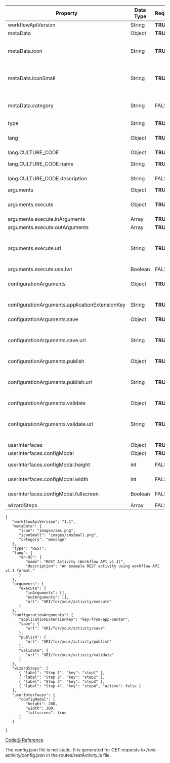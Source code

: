 | Property  | Data Type  | Required  | Required Properties | Accepted Value |
|---|---|---|---|---|
| workflowApiVersion  | String  | **TRUE**  | N/A | "1.1" |
| metaData  | Object  | **TRUE**  | "icon", "iconSmall" | N/A |
| metaData.icon  | String  | **TRUE**  | N/A | Relative or Absolute HTTPS URLs |
| metaData.iconSmall  | String  | **TRUE**  | N/A | Relative or Absolute HTTPS URLs |
| metaData.category  | String  | FALSE | N/A | "message", "customer", "flow", "custom" |
| type  | String  | **TRUE**  | N/A | "REST" |
| lang  | Object  | **TRUE**  | Salesforce Supported Culture Code("en-US", "fr-FR", etc.) | N/A |
| lang.CULTURE_CODE  | Object  | **TRUE**  | "name" | N/A |
| lang.CULTURE_CODE.name  | String  | **TRUE**  | N/A | Name of activity |
| lang.CULTURE_CODE.description  | String  | FALSE  | N/A | Activity Description |
| arguments  | Object  | **TRUE**  | "execute" | N/A |
| arguments.execute  | Object  | **TRUE**  | "inArguments", "outArguments", "url", "useJwt" | N/A |
| arguments.execute.inArguments  | Array  | **TRUE**  | N/A | Arguments |
| arguments.execute.outArguments  | Array  | **TRUE**  | N/A | Arguments |
| arguments.execute.url  | String  | **TRUE**  | N/A | This URL must always be HTTPS and must be absolute. |
| arguments.execute.useJwt  | Boolean  | FALSE  | N/A | N/A |
| configurationArguments  | Object  | **TRUE**  | "applicationExtensionKey", "save", "publish", "validate" | N/A |
| configurationArguments.applicationExtensionKey  | String  | **TRUE**  | N/A | Key specified in App Center |
| configurationArguments.save | Object  | **TRUE**  | "url" | N/A |
| configurationArguments.save.url | String  | **TRUE**  | N/A | This URL must always be HTTPS and must be absolute. |
| configurationArguments.publish | Object  | **TRUE**  | "url" | N/A |
| configurationArguments.publish.url | String  | **TRUE**  | N/A | This URL must always be HTTPS and must be absolute. |
| configurationArguments.validate | Object  | **TRUE**  | "url" | N/A |
| configurationArguments.validate.url | String  | **TRUE**  | N/A | This URL must always be HTTPS and must be absolute. |
| userInterfaces  | Object  | **TRUE**  | "configModal" | N/A |
| userInterfaces.configModal  | Object  | **TRUE**  | N/A | N/A |
| userInterfaces.configModal.height  | int  | FALSE  | N/A | height in pixels |
| userInterfaces.configModal.width  | int  | FALSE  | N/A | width in pixels |
| userInterfaces.configModal.fullscreen  | Boolean  | FALSE  | N/A | Overrides height/width |
| wizardSteps  | Array  | FALSE  | Object | N/A |
```
{
   "workflowApiVersion": "1.1",
   "metaData": {
      "icon": "images/sms.png",
      "iconSmall": "images/smsSmall.png",
      "category": "message"
   },
   "type": "REST",
   "lang": {
      "en-US": {
         "name": "REST Activity (Workflow API v1.1)",
         "description": "An example REST activity using workflow API v1.1 format."
      }
   },
   "arguments": {
      "execute": {
         "inArguments": [],
         "outArguments": [],
         "url": "URI/for/your/activity/execute"
      }
   },
   "configurationArguments": {
      "applicationExtensionKey": "key-from-app-center",
      "save": {
         "url": "URI/for/your/activity/save"
      },
      "publish": {
         "url": "URI/for/your/activity/publish"
      },
      "validate": {
         "url": "URI/for/your/activity/validate"
      }
   },
   "wizardSteps": [
      { "label": "Step 1", "key": "step1" },
      { "label": "Step 2", "key": "step2" },
      { "label": "Step 3", "key": "step3" },
      { "label": "Step 4", "key": "step4", "active": false }
   ],
   "userInterfaces": {
      "configModal": {
         "height": 200,
         "width": 300,
         "fullscreen": true
      }
   }

}
```
[Code@ Reference](http://code.exacttarget.com/app-development/journey-builder-development/platform/example-rest-activity.html)

The config.json file is not static. It is generated for GET requests to /rest-activity/config.json in the routes/restActivity.js file.
